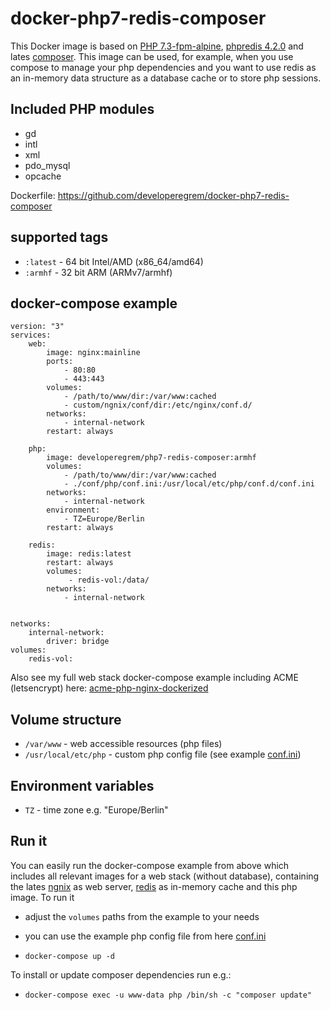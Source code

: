 
# docker-php7-redis-composer

This Docker image is based on [PHP 7.3-fpm-alpine](https://hub.docker.com/_/php/), [phpredis 4.2.0](https://github.com/phpredis/phpredis) and lates [composer](https://hub.docker.com/_/composer).
This image can be used, for example, when you use compose to manage your php dependencies and you want to use redis as an in-memory data structure as a database cache or to store php sessions.

## Included PHP modules

 - gd
 - intl
 - xml
 - pdo_mysql
 - opcache
 
Dockerfile: https://github.com/developeregrem/docker-php7-redis-composer

## supported tags

 - `:latest` - 64 bit Intel/AMD (x86_64/amd64)
 - `:armhf` - 32 bit ARM (ARMv7/armhf)

## docker-compose example

    version: "3"
    services:
    	web:
            image: nginx:mainline
            ports:
                - 80:80
                - 443:443
            volumes:
                - /path/to/www/dir:/var/www:cached
                - custom/ngnix/conf/dir:/etc/nginx/conf.d/
            networks:
                - internal-network
            restart: always
    
        php:
            image: developeregrem/php7-redis-composer:armhf
            volumes:
                - /path/to/www/dir:/var/www:cached
                - ./conf/php/conf.ini:/usr/local/etc/php/conf.d/conf.ini
            networks:
                - internal-network
            environment:
                - TZ=Europe/Berlin
            restart: always
    	
	    redis:
            image: redis:latest
            restart: always
            volumes:
                 - redis-vol:/data/
            networks:
                - internal-network
    
    		
    networks:
        internal-network:
            driver: bridge
    volumes:
        redis-vol:
	
Also see my full web stack docker-compose example including ACME (letsencrypt) here: [acme-php-nginx-dockerized](https://github.com/developeregrem/acme-php-nginx-dockerized)
		
## Volume structure

 - `/var/www` - web accessible resources (php files)
 - `/usr/local/etc/php` - custom php config file (see example [conf.ini](https://github.com/developeregrem/docker-php7-redis-composer/blob/master/conf/php/conf.ini))

## Environment variables

 - `TZ` - time zone e.g. "Europe/Berlin"
 
 ## Run it
 
 You can easily run the docker-compose example from above which includes all relevant images for a web stack (without database), containing the lates [ngnix](https://hub.docker.com/_/nginx) as web server, [redis](https://hub.docker.com/_/redis) as in-memory cache and this php image.
 To run it 
 - adjust the `volumes` paths from the example to your needs
 - you can use the example php config file from here [conf.ini](https://github.com/developeregrem/docker-php7-redis-composer/blob/master/conf/php/conf.ini)
 
 - `docker-compose up -d`
 
 To install or update composer dependencies run e.g.:
 
  - `docker-compose exec -u www-data php /bin/sh -c "composer update"`
 

